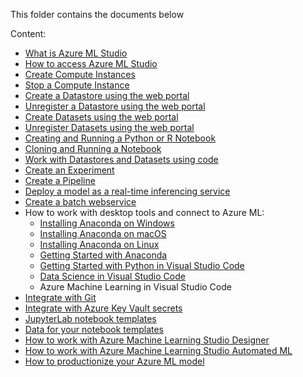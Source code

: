 This folder contains the documents below

Content: 

* [What is Azure ML Studio](https://github.com/felicity-borg/Getting-Started-On-Azure-ML/blob/main/Documents/what-is-azure-ml-studio.md)
* [How to access Azure ML Studio](https://github.com/felicity-borg/Getting-Started-On-Azure-ML/blob/main/Documents/Azure-ML-Studio.md)
* [Create Compute Instances](https://github.com/felicity-borg/Getting-Started-On-Azure-ML/blob/main/Documents/Create-Compute-Instance.md)
* [Stop a Compute Instance](https://github.com/felicity-borg/Getting-Started-On-Azure-ML/blob/main/Documents/Stop-Compute-Instance.md)
* [Create a Datastore using the web portal](https://github.com/felicity-borg/Getting-Started-On-Azure-ML/blob/main/Documents/Work-With-Data-in-Azure-ML.md)
* [Unregister a Datastore using the web portal](https://github.com/felicity-borg/Getting-Started-On-Azure-ML/blob/main/Documents/Unregister-a-datastore.md)
* [Create Datasets using the web portal](https://github.com/felicity-borg/Getting-Started-On-Azure-ML/blob/main/Documents/Work-With-Data-in-Azure-ML-Datasets.md)
* [Unregister Datasets using the web portal](https://github.com/felicity-borg/Getting-Started-On-Azure-ML/blob/main/Documents/Unregister-a-dataset.md)
* [Creating and Running a Python or R Notebook](https://github.com/felicity-borg/Getting-Started-On-Azure-ML/blob/main/Documents/Creating-and-Running-a-Python-Notebook.md)
* [Cloning and Running a Notebook](https://github.com/felicity-borg/Getting-Started-On-Azure-ML/blob/main/Documents/Clone-and-Run-a-Notebook.md)
* [Work with Datastores and Datasets using code](https://github.com/felicity-borg/Getting-Started-On-Azure-ML/blob/main/Documents/Work-with-Data-in-Azure-ML-code.md)
* [Create an Experiment](https://github.com/felicity-borg/Getting-Started-On-Azure-ML/blob/main/Documents/Azure-ML-Experiments.md)
* [Create a Pipeline](https://github.com/felicity-borg/Getting-Started-On-Azure-ML/blob/main/Documents/Orchestrate-ML-With-Pipelines.md)
* [Deploy a model as a real-time inferencing service](https://github.com/felicity-borg/Getting-Started-On-Azure-ML/blob/main/Documents/Deploy-Real-Time-Service.md)
* [Create a batch webservice](https://github.com/felicity-borg/Getting-Started-On-Azure-ML/blob/main/Documents/Deploy-Batch-Inference-Pipeline.md)
* How to work with desktop tools and connect to Azure ML:
  * [Installing Anaconda on Windows](https://github.com/felicity-borg/Getting-Started-On-Azure-ML/blob/main/Documents/Anaconda_Windows.md)
  * [Installing Anaconda on macOS](https://github.com/felicity-borg/Getting-Started-On-Azure-ML/blob/main/Documents/Anaconda_macos.md)
  * [Installing Anaconda on Linux](https://github.com/felicity-borg/Getting-Started-On-Azure-ML/blob/main/Documents/Anaconda_linux.md)
  * [Getting Started with Anaconda](https://github.com/felicity-borg/Getting-Started-On-Azure-ML/blob/main/Documents/Starting_with_conda.md)
  * [Getting Started with Python in Visual Studio Code](https://github.com/felicity-borg/Getting-Started-On-Azure-ML/blob/main/Documents/Installing_VS_Code.md)
  * [Data Science in Visual Studio Code](https://github.com/felicity-borg/Getting-Started-On-Azure-ML/blob/main/Documents/DS_Visual_Studio_Code.md)
  * Azure Machine Learning in Visual Studio Code
* [Integrate with Git](https://github.com/felicity-borg/Getting-Started-On-Azure-ML/blob/main/Documents/Integrate-with-Git.md)
* [Integrate with Azure Key Vault secrets](https://github.com/felicity-borg/Getting-Started-On-Azure-ML/blob/main/Documents/Integrate-with-Azure-Key-Vault-secrets.MD)
* [JupyterLab notebook templates](https://github.com/felicity-borg/Getting-Started-On-Azure-ML/tree/main/labs)
* [Data for your notebook templates](https://github.com/felicity-borg/Getting-Started-On-Azure-ML/tree/main/labs)
* [How to work with Azure Machine Learning Studio Designer](https://github.com/felicity-borg/Getting-Started-On-Azure-ML/blob/main/Documents/studio-designer.md)
* [How to work with Azure Machine Learning Studio Automated ML](https://github.com/felicity-borg/Getting-Started-On-Azure-ML/blob/main/Documents/Automated-ML.md)
* [How to productionize your Azure ML model](https://github.com/felicity-borg/Getting-Started-On-Azure-ML/blob/main/Documents/How-to-productionize-your-Azure-ML-model.md)
